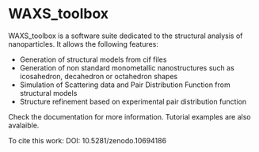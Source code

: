 # WAXS_toolbox
WAXS_toolbox is a software suite dedicated to the structural analysis of nanoparticles. 
It allows the following features:
- Generation of structural models from cif files
- Generation of non standard monometallic nanostructures such as icosahedron, decahedron or octahedron shapes
- Simulation of Scattering data and Pair Distribution Function from structural models
- Structure refinement based on experimental pair distribution function

Check the documentation for more information. Tutorial examples are also avalaible.
  
To cite this work:
DOI: 10.5281/zenodo.10694186 
